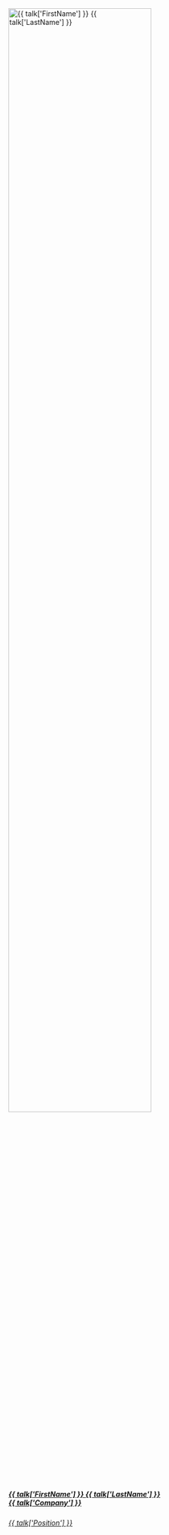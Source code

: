   <div class="col-sm-3 col-6 mb-4">
    <div class="row">
      <div class="col-md-12 text-center">
        <img src="media/speakers/{{ talk['PictureFileName'] }}" alt="{{ talk['FirstName'] }} {{ talk['LastName'] }}" class="img-fluid rounded-circle" style="width: 75%">
      </div>
    </div>
    <div class="row">
      <div class="col-md-12 text-center">
        <div class="pt-2">
          <a class="summit" href="#{{ talk['FirstName'] }}-{{ talk['LastName'] }}-talk">
          <h5 class="mt-4 font-weight-medium mb-1"><b>{{ talk['FirstName'] }} {{ talk['LastName'] }}</b><br>{{ talk['Company'] }}</h5>
          <h6 class="subtitle">{{ talk['Position'] }}</h6>
          </a>
        </div>
      </div>
    </div>
  </div>
